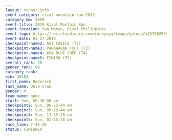 ```yaml
---
layout: runner-info 
event_category: rizal-mountain-run-2019 
category_km: 30KM 
event-title: 2019 Rizal Moutain Run 
event-location: San Mateo, Rizal Philippines 
event-logo: https://res.cloudinary.com/raceyaya/image/upload/v1570025909/logo/rizal-mountain_gkfete.jpg 
event-date: 01-27-2019 
checkpoint-name2: AS1 CASILE (T2) 
checkpoint-name3: PARAWAGAN (CP) (T3) 
checkpoint-name4: AS4 BLUE SHED (T4) 
checkpoint-name5: FINISH (T5) 
overall_rank: 78
gender_rank: 69
category_rank: 
bib: 30104
first_name: Roderick
last_name: Dela Cruz
gender: M
team_name: none
start: Sun, 05-30-00 am
checkpoint2: Sun, 06-25-44 am
checkpoint3: Sun, 09-29-44 am
checkpoint4: Sun, 12-35-26 pm
checkpoint5: Sun, 01-15-28 pm
race_time: 7-45-28
status: FINISHER
---
```


